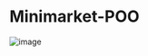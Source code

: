 # Minimarket-POO
![image](https://github.com/user-attachments/assets/e7887ac7-7ba7-46c7-96c8-71f7d4ce813b)
